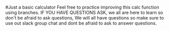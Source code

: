 #Just a basic calculator
Feel free to practice improving this calc function using branches. 
IF YOU HAVE QUESTIONS ASK, we all are here to learn so don't be afraid to ask questions, 
We will all have questions so make sure to use out slack group chat and dont be afraid to ask to answer questions.